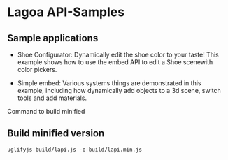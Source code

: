# Lagoa API-Samples

## Sample applications

- Shoe Configurator: 
Dynamically edit the shoe color to your taste! This example shows how to use the embed API to edit a Shoe scenewith color pickers.

- Simple embed: 
Various systems things are demonstrated in this example, including how dynamically add objects to a 3d scene, switch tools and add materials.


Command to build minified 

## Build minified version

```
uglifyjs build/lapi.js -o build/lapi.min.js
```
